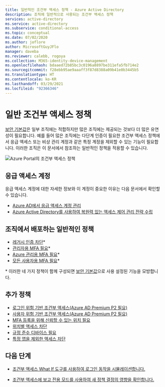 ```yaml
---
title: 일반적인 조건부 액세스 정책 - Azure Active Directory
description: 조직에 일반적으로 사용되는 조건부 액세스 정책
services: active-directory
ms.service: active-directory
ms.subservice: conditional-access
ms.topic: conceptual
ms.date: 07/02/2020
ms.author: joflore
author: MicrosoftGuyJFlo
manager: daveba
ms.reviewer: calebb, rogoya
ms.collection: M365-identity-device-management
ms.openlocfilehash: bdaaed72b85bc3c0196a8897be311efa5fb714e2
ms.sourcegitcommit: f28ebb95ae9aaaff3f87d8388a09b41e0b3445b5
ms.translationtype: HT
ms.contentlocale: ko-KR
ms.lasthandoff: 03/29/2021
ms.locfileid: "92366346"
---
```

# <a name="common-conditional-access-policies"></a>일반 조건부 액세스 정책

[보안 기본값](../fundamentals/concept-fundamentals-security-defaults.md)은 일부 조직에는 적합하지만 많은 조직에는 제공되는 것보다 더 많은 유연성이 필요합니다. 예를 들어 많은 조직에는 다단계 인증이 필요한 조건부 액세스 정책에서 응급 액세스 또는 비상 관리 계정과 같은 특정 계정을 제외할 수 있는 기능이 필요합니다. 이러한 조직은 이 문서에서 참조하는 일반적인 정책을 적용할 수 있습니다.

![Azure Portal의 조건부 액세스 정책](./media/concept-conditional-access-policy-common/conditional-access-policies-azure-ad-listing.png)

## <a name="emergency-access-accounts"></a>응급 액세스 계정

응급 액세스 계정에 대한 자세한 정보와 이 계정이 중요한 이유는 다음 문서에서 확인할 수 있습니다. 

* [Azure AD에서 응급 액세스 계정 관리](../roles/security-emergency-access.md)
* [Azure Active Directory를 사용하여 복원력 있는 액세스 제어 관리 전략 수립](../authentication/concept-resilient-controls.md)

## <a name="typical-policies-deployed-by-organizations"></a>조직에서 배포하는 일반적인 정책

* [레거시 인증 차단](howto-conditional-access-policy-block-legacy.md)\*
* [관리자용 MFA 필요](howto-conditional-access-policy-admin-mfa.md)\*
* [Azure 관리용 MFA 필요](howto-conditional-access-policy-azure-management.md)\*
* [모든 사용자용 MFA 필요](howto-conditional-access-policy-all-users-mfa.md)\*

\* 이러한 네 가지 정책이 함께 구성되면 [보안 기본값](../fundamentals/concept-fundamentals-security-defaults.md)으로 사용 설정된 기능을 모방합니다.

## <a name="additional-policies"></a>추가 정책

* [로그인 위험 기반 조건부 액세스(Azure AD Premium P2 필요)](howto-conditional-access-policy-risk.md)
* [사용자 위험 기반 조건부 액세스(Azure AD Premium P2 필요)](howto-conditional-access-policy-risk-user.md)
* [MFA 등록을 위해 신뢰할 수 있는 위치 필요](howto-conditional-access-policy-registration.md)
* [위치별 액세스 차단](howto-conditional-access-policy-location.md)
* [규정 준수 디바이스 필요](howto-conditional-access-policy-compliant-device.md)
* [특정 앱을 제외한 액세스 차단](howto-conditional-access-policy-block-access.md)

## <a name="next-steps"></a>다음 단계

- [조건부 액세스 What If 도구를 사용하여 로그인 동작을 시뮬레이션합니다.](troubleshoot-conditional-access-what-if.md)

- [조건부 액세스에 보고 전용 모드를 사용하여 새 정책 결정의 영향을 확인합니다.](concept-conditional-access-report-only.md)
